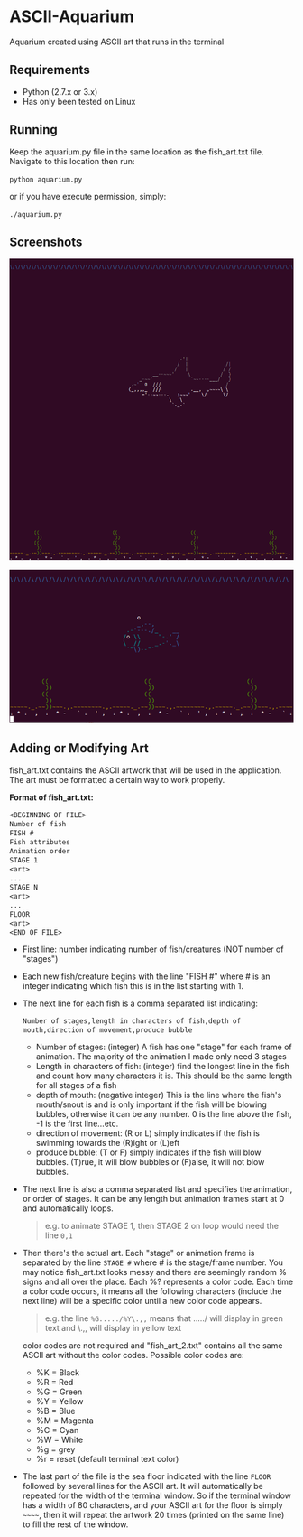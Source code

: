 # ASCII-Aquarium
Aquarium created using ASCII art that runs in the terminal


## Requirements

- Python (2.7.x or 3.x)
- Has only been tested on Linux

## Running

Keep the aquarium.py file in the same location as the fish_art.txt file. Navigate to this location then run:

`python aquarium.py`

or if you have execute permission, simply:

`./aquarium.py`

## Screenshots

![Long terminal with shark](screenshot1.png)

![Small terminal with fish and bubble](screenshot2.png)

## Adding or Modifying Art

fish_art.txt contains the ASCII artwork that will be used in the application. The art must be formatted a certain way to work properly.

**Format of fish_art.txt:**
```
<BEGINNING OF FILE>
Number of fish
FISH #
Fish attributes
Animation order
STAGE 1
<art>
...
STAGE N
<art>
...
FLOOR
<art>
<END OF FILE>
```
- First line: number indicating number of fish/creatures (NOT number of "stages")

- Each new fish/creature begins with the line "FISH #" where # is an integer indicating which fish this is in the list starting with 1.

- The next line for each fish is a comma separated list indicating:

      Number of stages,length in characters of fish,depth of mouth,direction of movement,produce bubble
     - Number of stages: (integer) A fish has one "stage" for each frame of animation. The majority of the animation I made only need 3 stages
     - Length in characters of fish: (integer) find the longest line in the fish and count how many characters it is. This should be the same length for all stages of a fish
     - depth of mouth: (negative integer) This is the line where the fish's mouth/snout is and is only important if the fish will be blowing bubbles, otherwise it can be any number. 0 is the line above the fish, -1 is the first line...etc.
     - direction of movement: (R or L) simply indicates if the fish is swimming towards the (R)ight or (L)eft
     - produce bubble: (T or F) simply indicates if the fish will blow bubbles. (T)rue, it will blow bubbles or (F)alse, it will not blow bubbles.

- The next line is also a comma separated list and specifies the animation, or order of stages. It can be any length but animation frames start at 0 and automatically loops.

     >e.g. to animate STAGE 1, then STAGE 2 on loop would need the line `0,1`
     
- Then there's the actual art. Each "stage" or animation frame is separated by the line `STAGE #` where # is the stage/frame number. You may notice fish_art.txt looks messy and there are seemingly random % signs and all over the place. Each %? represents a color code. Each time a color code occurs, it means all the following characters (include the next line) will be a specific color until a new color code appears.
     
     >e.g. the line `%G...../%Y\.,,` means that ...../ will display in green text and \\.,, will display in yellow text     

     color codes are not required and "fish_art_2.txt" contains all the same ASCII art without the color codes. Possible color codes are:
     
   - %K = Black
   - %R = Red
   - %G = Green
   - %Y = Yellow
   - %B = Blue
   - %M = Magenta
   - %C = Cyan
   - %W = White
   - %g = grey
   - %r = reset (default terminal text color)

- The last part of the file is the sea floor indicated with the line `FLOOR` followed by several lines for the ASCII art. It will automatically be repeated for the width of the terminal window. So if the terminal window has a width of 80 characters, and your ASCII art for the floor is simply `~~~~`, then it will repeat the artwork 20 times (printed on the same line) to fill the rest of the window.
     
